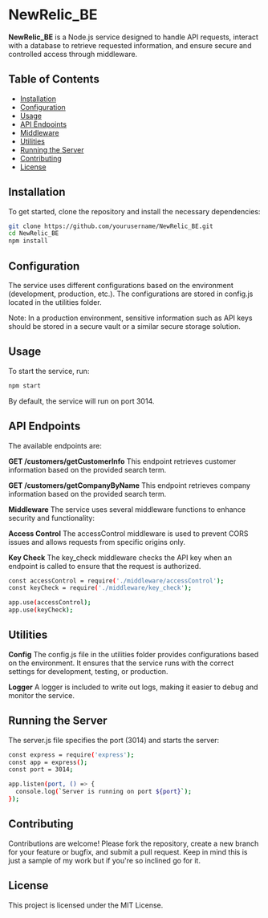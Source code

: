 # NewRelic_BE

**NewRelic_BE** is a Node.js service designed to handle API requests, interact with a database to retrieve requested information, and ensure secure and controlled access through middleware.

## Table of Contents
- [Installation](#installation)
- [Configuration](#configuration)
- [Usage](#usage)
- [API Endpoints](#api-endpoints)
- [Middleware](#middleware)
- [Utilities](#utilities)
- [Running the Server](#running-the-server)
- [Contributing](#contributing)
- [License](#license)


## Installation
To get started, clone the repository and install the necessary dependencies:
```bash
git clone https://github.com/yourusername/NewRelic_BE.git
cd NewRelic_BE
npm install
```

## Configuration
The service uses different configurations based on the environment (development, production, etc.). The configurations are stored in config.js located in the utilities folder.

Note: In a production environment, sensitive information such as API keys should be stored in a secure vault or a similar secure storage solution.

## Usage
To start the service, run:

```bash
npm start
```
By default, the service will run on port 3014.

## API Endpoints
The available endpoints are:

**GET /customers/getCustomerInfo**
This endpoint retrieves customer information based on the provided search term.

**GET /customers/getCompanyByName**
This endpoint retrieves company information based on the provided search term.

**Middleware**
The service uses several middleware functions to enhance security and functionality:

**Access Control**
The accessControl middleware is used to prevent CORS issues and allows requests from specific origins only.

**Key Check**
The key_check middleware checks the API key when an endpoint is called to ensure that the request is authorized.

```bash
const accessControl = require('./middleware/accessControl');
const keyCheck = require('./middleware/key_check');

app.use(accessControl);
app.use(keyCheck);
```

## Utilities
**Config**
The config.js file in the utilities folder provides configurations based on the environment. It ensures that the service runs with the correct settings for development, testing, or production.

**Logger**
A logger is included to write out logs, making it easier to debug and monitor the service.

## Running the Server
The server.js file specifies the port (3014) and starts the server:
```bash
const express = require('express');
const app = express();
const port = 3014;

app.listen(port, () => {
  console.log(`Server is running on port ${port}`);
});
```
## Contributing
Contributions are welcome! Please fork the repository, create a new branch for your feature or bugfix, and submit a pull request. Keep in mind this is just a sample of my work but if you're so inclined go for it. 

## License
This project is licensed under the MIT License.
